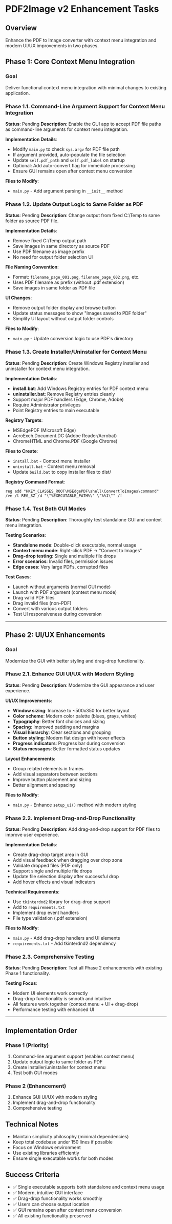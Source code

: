# PDF2Image v2 Enhancement Tasks

## Overview
Enhance the PDF to Image converter with context menu integration and modern UI/UX improvements in two phases.

## Phase 1: Core Context Menu Integration

### Goal
Deliver functional context menu integration with minimal changes to existing application.

### Phase 1.1. Command-Line Argument Support for Context Menu Integration
**Status**: Pending
**Description**: Enable the GUI app to accept PDF file paths as command-line arguments for context menu integration.

**Implementation Details**:
- Modify `main.py` to check `sys.argv` for PDF file path
- If argument provided, auto-populate the file selection
- Update `self.pdf_path` and `self.pdf_label` on startup
- Optional: Add auto-convert flag for immediate processing
- Ensure GUI remains open after context menu conversion

**Files to Modify**:
- `main.py` - Add argument parsing in `__init__` method

### Phase 1.2. Update Output Logic to Same Folder as PDF
**Status**: Pending
**Description**: Change output from fixed C:\Temp to same folder as source PDF file.

**Implementation Details**:
- Remove fixed C:\Temp output path
- Save images in same directory as source PDF
- Use PDF filename as image prefix
- No need for output folder selection UI

**File Naming Convention**:
- Format: `filename_page_001.png`, `filename_page_002.png`, etc.
- Uses PDF filename as prefix (without .pdf extension)
- Save images in same folder as PDF file

**UI Changes**:
- Remove output folder display and browse button
- Update status messages to show "Images saved to PDF folder"
- Simplify UI layout without output folder controls

**Files to Modify**:
- `main.py` - Update conversion logic to use PDF's directory

### Phase 1.3. Create Installer/Uninstaller for Context Menu
**Status**: Pending
**Description**: Create Windows Registry installer and uninstaller for context menu integration.

**Implementation Details**:
- **install.bat**: Add Windows Registry entries for PDF context menu
- **uninstaller.bat**: Remove Registry entries cleanly
- Support major PDF handlers (Edge, Chrome, Adobe)
- Require Administrator privileges
- Point Registry entries to main executable

**Registry Targets**:
- MSEdgePDF (Microsoft Edge)
- AcroExch.Document.DC (Adobe Reader/Acrobat)
- ChromeHTML and Chrome.PDF (Google Chrome)

**Files to Create**:
- `install.bat` - Context menu installer
- `uninstall.bat` - Context menu removal
- Update `build.bat` to copy installer files to dist/

**Registry Command Format**:
```
reg add "HKEY_CLASSES_ROOT\MSEdgePDF\shell\ConvertToImages\command" /ve /t REG_SZ /d "\"%EXECUTABLE_PATH%\" \"%%1\"" /f
```

### Phase 1.4. Test Both GUI Modes
**Status**: Pending
**Description**: Thoroughly test standalone GUI and context menu integration.

**Testing Scenarios**:
- **Standalone mode**: Double-click executable, normal usage
- **Context menu mode**: Right-click PDF → "Convert to Images"
- **Drag-drop testing**: Single and multiple file drops
- **Error scenarios**: Invalid files, permission issues
- **Edge cases**: Very large PDFs, corrupted files

**Test Cases**:
- Launch without arguments (normal GUI mode)
- Launch with PDF argument (context menu mode)
- Drag valid PDF files
- Drag invalid files (non-PDF)
- Convert with various output folders
- Test UI responsiveness during conversion

---

## Phase 2: UI/UX Enhancements

### Goal
Modernize the GUI with better styling and drag-drop functionality.

### Phase 2.1. Enhance GUI UI/UX with Modern Styling
**Status**: Pending
**Description**: Modernize the GUI appearance and user experience.

**UI/UX Improvements**:
- **Window sizing**: Increase to ~500x350 for better layout
- **Color scheme**: Modern color palette (blues, grays, whites)
- **Typography**: Better font choices and sizing
- **Spacing**: Improved padding and margins
- **Visual hierarchy**: Clear sections and grouping
- **Button styling**: Modern flat design with hover effects
- **Progress indicators**: Progress bar during conversion
- **Status messages**: Better formatted status updates

**Layout Enhancements**:
- Group related elements in frames
- Add visual separators between sections
- Improve button placement and sizing
- Better alignment and spacing

**Files to Modify**:
- `main.py` - Enhance `setup_ui()` method with modern styling

### Phase 2.2. Implement Drag-and-Drop Functionality
**Status**: Pending
**Description**: Add drag-and-drop support for PDF files to improve user experience.

**Implementation Details**:
- Create drag-drop target area in GUI
- Add visual feedback when dragging over drop zone
- Validate dropped files (PDF only)
- Support single and multiple file drops
- Update file selection display after successful drop
- Add hover effects and visual indicators

**Technical Requirements**:
- Use `tkinterdnd2` library for drag-drop support
- Add to `requirements.txt`
- Implement drop event handlers
- File type validation (.pdf extension)

**Files to Modify**:
- `main.py` - Add drag-drop handlers and UI elements
- `requirements.txt` - Add tkinterdnd2 dependency

### Phase 2.3. Comprehensive Testing
**Status**: Pending
**Description**: Test all Phase 2 enhancements with existing Phase 1 functionality.

**Testing Focus**:
- Modern UI elements work correctly
- Drag-drop functionality is smooth and intuitive
- All features work together (context menu + UI + drag-drop)
- Performance testing with enhanced UI

---

## Implementation Order

### Phase 1 (Priority)
1. Command-line argument support (enables context menu)
2. Update output logic to same folder as PDF
3. Create installer/uninstaller for context menu
4. Test both GUI modes

### Phase 2 (Enhancement)
1. Enhance GUI UI/UX with modern styling
2. Implement drag-and-drop functionality
3. Comprehensive testing

## Technical Notes
- Maintain simplicity philosophy (minimal dependencies)
- Keep total codebase under 150 lines if possible
- Focus on Windows environment
- Use existing libraries efficiently
- Ensure single executable works for both modes

## Success Criteria
- ✅ Single executable supports both standalone and context menu usage
- ✅ Modern, intuitive GUI interface
- ✅ Drag-drop functionality works smoothly
- ✅ Users can choose output location
- ✅ GUI remains open after context menu conversion
- ✅ All existing functionality preserved